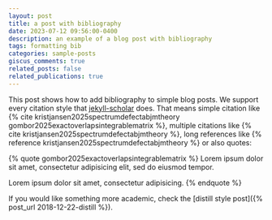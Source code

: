 ```yaml
---
layout: post
title: a post with bibliography
date: 2023-07-12 09:56:00-0400
description: an example of a blog post with bibliography
tags: formatting bib
categories: sample-posts
giscus_comments: true
related_posts: false
related_publications: true
---
```


This post shows how to add bibliography to simple blog posts. We support every citation style that [jekyll-scholar](https://github.com/inukshuk/jekyll-scholar) does. That means simple citation like {% cite kristjansen2025spectrumdefectabjmtheory gombor2025exactoverlapsintegrablematrix %}, multiple citations like {% cite kristjansen2025spectrumdefectabjmtheory %}, long references like {% reference kristjansen2025spectrumdefectabjmtheory %} or also quotes:

{% quote gombor2025exactoverlapsintegrablematrix %}
Lorem ipsum dolor sit amet, consectetur adipisicing elit,
sed do eiusmod tempor.

Lorem ipsum dolor sit amet, consectetur adipisicing.
{% endquote %}

If you would like something more academic, check the [distill style post]({% post_url 2018-12-22-distill %}).
